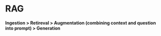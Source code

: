 # RAG

#### Ingestion > Retireval > Augmentation (combining context and question into prompt) > Generation